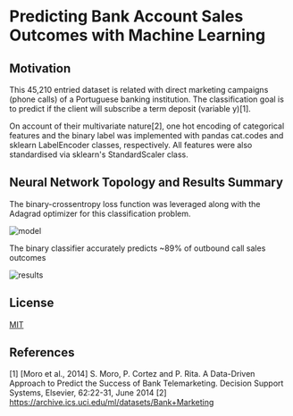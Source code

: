 # Predicting Bank Account Sales Outcomes with Machine Learning

## Motivation

This 45,210 entried dataset is related with direct marketing campaigns (phone calls) of a Portuguese banking institution. The classification goal is to predict if the client will subscribe a term deposit (variable y)[1].

On account of their multivariate nature[2], one hot encoding of categorical features and the binary label was implemented with pandas cat.codes and sklearn LabelEncoder classes, respectively. All features were also standardised via sklearn's StandardScaler class. 

## Neural Network Topology and Results Summary

The binary-crossentropy loss function was leveraged along with the Adagrad optimizer for this classification problem.


![model](https://user-images.githubusercontent.com/48378196/96961401-4be81500-1550-11eb-9cd2-4e0f682c3b56.png)

The binary classifier accurately predicts ~89% of outbound call sales outcomes 

![results](https://user-images.githubusercontent.com/48378196/96961083-aa60c380-154f-11eb-90d8-453a87595713.png)



## License
[MIT](https://choosealicense.com/licenses/mit/) 

## References
[1] [Moro et al., 2014] S. Moro, P. Cortez and P. Rita. A Data-Driven Approach to Predict the Success of Bank Telemarketing. Decision Support Systems, Elsevier, 62:22-31, June 2014
[2] https://archive.ics.uci.edu/ml/datasets/Bank+Marketing
 
